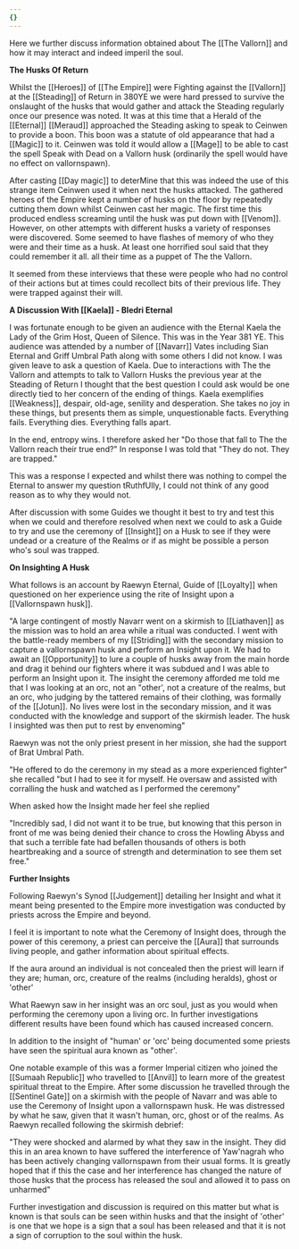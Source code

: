 ```yaml
---
{}
---
```


Here we further discuss information obtained about The [[The Vallorn]] and how it may interact and indeed imperil the soul.

**The Husks Of Return**

Whilst the [[Heroes]] of [[The Empire]] were Fighting against the [[Vallorn]] at the [[Steading]] of Return in 380YE we were hard pressed to survive the onslaught of the husks that would gather and attack the Steading regularly once our presence was noted. It was at this time that a Herald of the [[Eternal]] [[Meraud]] approached the Steading asking to speak to Ceinwen to provide a boon. This boon was a statute of old appearance that had a [[Magic]] to it. Ceinwen was told it would allow a [[Mage]] to be able to cast the spell Speak with Dead on a Vallorn husk (ordinarily the spell would have no effect on vallornspawn).

After casting [[Day magic]] to deterMine that this was indeed the use of this strange item Ceinwen used it when next the husks attacked. The gathered heroes of the Empire kept a number of husks on the floor by repeatedly cutting them down whilst Ceinwen cast her magic. The first time this produced endless screaming until the husk was put down with [[Venom]]. However, on other attempts with different husks a variety of responses were discovered. Some seemed to have flashes of memory of who they were and their time as a husk. At least one horrified soul said that they could remember it all. all their time as a puppet of The the Vallorn.

It seemed from these interviews that these were people who had no control of their actions but at times could recollect bits of their previous life. They were trapped against their will.

**A Discussion With [[Kaela]] - Bledri Eternal**

I was fortunate enough to be given an audience with the Eternal Kaela the Lady of the Grim Host, Queen of Silence. This was in the Year 381 YE. This audience was attended by a number of [[Navarr]] Vates including Sian Eternal and Griff Umbral Path along with some others I did not know. I was given leave to ask a question of Kaela. Due to interactions with The the Vallorn and attempts to talk to Vallorn Husks the previous year at the Steading of Return I thought that the best question I could ask would be one directly tied to her concern of the ending of things. Kaela exemplifies [[Weakness]], despair, old-age, senility and desperation. She takes no joy in these things, but presents them as simple, unquestionable facts. Everything fails. Everything dies. Everything falls apart.

In the end, entropy wins. I therefore asked her "Do those that fall to The the Vallorn reach their true end?" In response I was told that "They do not. They are trapped."

This was a response I expected and whilst there was nothing to compel the Eternal to answer my question tRuthfUlly, I could not think of any good reason as to why they would not.

After discussion with some Guides we thought it best to try and test this when we could and therefore resolved when next we could to ask a Guide to try and use the ceremony of [[Insight]] on a Husk to see if they were undead or a creature of the Realms or if as might be possible a person who's soul was trapped.

**On Insighting A Husk**

What follows is an account by Raewyn Eternal, Guide of [[Loyalty]] when questioned on her experience using the rite of Insight upon a [[Vallornspawn husk]].

"A large contingent of mostly Navarr went on a skirmish to [[Liathaven]] as the mission was to hold an area while a ritual was conducted. I went with the battle-ready members of my [[Striding]] with the secondary mission to capture a vallornspawn husk and perform an Insight upon it. We had to await an [[Opportunity]] to lure a couple of husks away from the main horde and drag it behind our fighters where it was subdued and I was able to perform an Insight upon it. The insight the ceremony afforded me told me that I was looking at an orc, not an "other', not a creature of the realms, but an orc, who judging by the tattered remains of their clothing, was formally of the [[Jotun]]. No lives were lost in the secondary mission, and it was conducted with the knowledge and support of the skirmish leader. The husk I insighted was then put to rest by envenoming"

Raewyn was not the only priest present in her mission, she had the support of Brat Umbral Path.

"He offered to do the ceremony in my stead as a more experienced fighter" she recalled "but I had to see it for myself. He oversaw and assisted with corralling the husk and watched as I performed the ceremony"

When asked how the Insight made her feel she replied

"Incredibly sad, I did not want it to be true, but knowing that this person in front of me was being denied their chance to cross the Howling Abyss and that such a terrible fate had befallen thousands of others is both heartbreaking and a source of strength and determination to see them set free."

**Further Insights**

Following Raewyn's Synod [[Judgement]] detailing her Insight and what it meant being presented to the Empire more investigation was conducted by priests across the Empire and beyond.

I feel it is important to note what the Ceremony of Insight does, through the power of this ceremony, a priest can perceive the [[Aura]] that surrounds living people, and gather information about spiritual effects.

If the aura around an individual is not concealed then the priest will learn if they are; human, orc, creature of the realms (including heralds), ghost or 'other'

What Raewyn saw in her insight was an orc soul, just as you would when performing the ceremony upon a living orc. In further investigations different results have been found which has caused increased concern.

In addition to the insight of "human' or 'orc' being documented some priests have seen the spiritual aura known as "other'.

One notable example of this was a former Imperial citizen who joined the [[Sumaah Republic]] who travelled to [[Anvil]] to learn more of the greatest spiritual threat to the Empire. After some discussion he travelled through the [[Sentinel Gate]] on a skirmish with the people of Navarr and was able to use the Ceremony of Insight upon a vallornspawn husk. He was distressed by what he saw, given that it wasn't human, orc, ghost or of the realms. As Raewyn recalled following the skirmish debrief:

"They were shocked and alarmed by what they saw in the insight. They did this in an area known to have suffered the interference of Yaw'nagrah who has been actively changing vallornspawn from their usual forms. It is greatly hoped that if this the case and her interference has changed the nature of those husks that the process has released the soul and allowed it to pass on unharmed"

Further investigation and discussion is required on this matter but what is known is that souls can be seen within husks and that the insight of 'other' is one that we hope is a sign that a soul has been released and that it is not a sign of corruption to the soul within the husk.